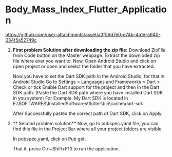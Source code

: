 # Body_Mass_Index_Flutter_Application

https://github.com/user-attachments/assets/3f56d7e0-e74b-4a1e-a940-034f5a52749c

1) **First problem Solution after downloading the zip file:**
    Download ZipFile from Code button on the Master webpage. Extract the downloded zip file where ever you want to. Now, Open Android Studio and click on open project or open and select the folder that you have extracted.
    
    Now you have to set the Dart SDK path in the Android Studio, for that In Android Studio Go to Settings > Languages and Frameworks > Dart > Check or tick Enable Dart support for the project and then In the Dart SDK path: (Paste the Dart SDK path where you have installed     Dart SDK in you system) 
    For Example: My Dart SDK is located in E:\SOFTWARES\InstalledSoftwares\flutter\bin\cache\dart-sdk 

    After Successfully pasted the correct path of Dart SDK, click on Apply.

2) ** Second problem solution**
    Now, go to pubspec.yaml file, you can find this file in the Project Bar where all your project folders are visible 
    
    In pubspec.yaml, click on Pub get.
    
    That it, press Ctrl+Shift+F10 to run the application.


